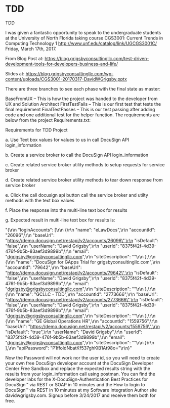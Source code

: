 # TDD
TDD 

I was given a fantastic opportunity to speak to the undergraduate students at the University of North Florida taking course CGS3001: Current Trends in Computing Technology 1 http://www.unf.edu/catalog/link/UGCGS3001C/ Friday, March 17th, 2017.

From Blog Post at: 
https://blog.grigsbyconsultingllc.com/test-driven-development-tools-for-developers-business-and-life/

Slides at:
https://blog.grigsbyconsultingllc.com/wp-content/uploads/CGS3001-20170317-DavidWGrigsby.pptx


There are three branches to see each phase with the final state as master:

BaseFromUX – This is how the project was handed to the developer from UX and Solution Architect
FirstTestFails – This is our first test that tests the final requirement
FinalTestPasses – This is our test passing after adding code and one additional test for the helper function.
The requirements are below from the project Requirements.txt:

Requirements for TDD Project

a. Use Text box values for values to us in call DocuSign API login_information

b. Create a service broker to call the DocuSign API login_information

c. Create related service broker utility methods to setup requests for service broker

d. Create related service broker utility methods to tear down response from service broker

e. Click the call docusign api button call the service broker and utilty methods with the text box values

f. Place the response into the multi-line text box for results

g. Expected result in multi-line text box for results is:

 "{\r\n  \"loginAccounts\": [\r\n    {\r\n      \"name\": \"eLawDocs\",\r\n      \"accountId\": \"26096\",\r\n      \"baseUrl\": \"https://demo.docusign.net/restapi/v2/accounts/26096\",\r\n      \"isDefault\": \"false\",\r\n      \"userName\": \"David Grigsby\",\r\n      \"userId\": \"8375f42f-4d39-476f-9b5b-83aef3d9899b\",\r\n      \"email\": \"dgrigsby@grigsbyconsultingllc.com\",\r\n      \"siteDescription\": \"\"\r\n    },\r\n    {\r\n      \"name\": \"DocuSign for GApps Trial for grigsbyconsultingllc.com\",\r\n      \"accountId\": \"79642\",\r\n      \"baseUrl\": \"https://demo.docusign.net/restapi/v2/accounts/79642\",\r\n      \"isDefault\": \"false\",\r\n      \"userName\": \"David Grigsby\",\r\n      \"userId\": \"8375f42f-4d39-476f-9b5b-83aef3d9899b\",\r\n      \"email\": \"dgrigsby@grigsbyconsultingllc.com\",\r\n      \"siteDescription\": \"\"\r\n    },\r\n    {\r\n      \"name\": \"GCLLC - TDD\",\r\n      \"accountId\": \"2773666\",\r\n      \"baseUrl\": \"https://demo.docusign.net/restapi/v2/accounts/2773666\",\r\n      \"isDefault\": \"false\",\r\n      \"userName\": \"David Grigsby\",\r\n      \"userId\": \"8375f42f-4d39-476f-9b5b-83aef3d9899b\",\r\n      \"email\": \"dgrigsby@grigsbyconsultingllc.com\",\r\n      \"siteDescription\": \"\"\r\n    },\r\n    {\r\n      \"name\": \"GE Global Operations HR\",\r\n      \"accountId\": \"1559756\",\r\n      \"baseUrl\": \"https://demo.docusign.net/restapi/v2/accounts/1559756\",\r\n      \"isDefault\": \"true\",\r\n      \"userName\": \"David Grigsby\",\r\n      \"userId\": \"8375f42f-4d39-476f-9b5b-83aef3d9899b\",\r\n      \"email\": \"dgrigsby@grigsbyconsultingllc.com\",\r\n      \"siteDescription\": \"\"\r\n    }\r\n  ],\r\n  \"apiPassword\": \"P1ffoIdNbatKf537ghKlB1At98o=\"\r\n}"

Now the Password will not work nor the user id, so you will need to create your own free DocuSign developer account at the DocuSign Developer Center Free Sandbox and replace the expected results string with the results from your login_information call using postman. You can find the developer labs for the X-DocuSign-Authentication Best Practices for DocuSign™ via REST or SOAP in 10 minutes and the How to login to DocuSign™ via REST in 10 minutes at my Software Integration Author site davidwgrigsby.com. Signup before 3/24/2017 and receive them both for free.
